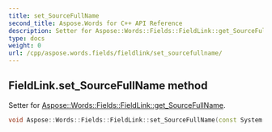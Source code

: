 ```yaml
---
title: set_SourceFullName
second_title: Aspose.Words for C++ API Reference
description: Setter for Aspose::Words::Fields::FieldLink::get_SourceFullName. 
type: docs
weight: 0
url: /cpp/aspose.words.fields/fieldlink/set_sourcefullname/
---
```

## FieldLink.set_SourceFullName method


Setter for [Aspose::Words::Fields::FieldLink::get_SourceFullName](./get_sourcefullname/).

```cpp
void Aspose::Words::Fields::FieldLink::set_SourceFullName(const System::String &value)
```

